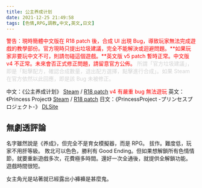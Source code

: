 ```yaml
---
title: 公主养成计划
date: 2021-12-25 21:49:58
tags: [色情,RPG,調教,中文,英文,日文]
---
```

<span style="color:red">警告：現時簡體中文版在 R18 patch 後，合成 UI 出現 Bug，導致玩家無法完成遊戲的教學部份。官方現時只提出垃圾建議，完全不能解決或迴避問題。**如果玩家非要玩中文不可，則請勿碰這個遊戲。**英文版 v5 patch 暫時正常。中文版 v4 不正常。未來會否正式修正問題，請留意官方公佈。</span>
<span style="color:lightgray">所謂「官方垃圾建議」，即是「點擊配方，確認合成數量，退出配方選擇，點擊進行合成」。如果 Steam 在官方依然以此回應，即是該 Bug 未被修正。</span>

中文：《公主养成计划》 [Steam](https://store.steampowered.com/app/1106080/Princess_Project/) / [R18 patch](https://kagurafan.com/category/%e8%a1%a5%e4%b8%81/%e5%85%ac%e4%b8%bb%e5%85%bb%e6%88%90%e8%ae%a1%e5%88%92/) <span style="color:red">v4 有嚴重 bug 無法遊玩</span>
英文：《Princess Project》 [Steam](https://store.steampowered.com/app/1106080/Princess_Project/) / [R18 patch](https://www.kaguragames.com/product/princess-project-steam-patch/)
日文：《PrincessProject -プリンセスプロジェクト-》 [DLSite](https://www.dlsite.com/maniax/circle/report/=/report/2019040601)

## 無劇透評論

名字雖然說是《养成》，但完全不是育女模擬器，而是 RPG。
拔作。難度低，玩家不用肝等級。
敗北可以色色，勝利有 Good Ending。但如果想解鎖所有色情情節，就要重新遊戲多次，花費極多時間。還好一次全通後，就提供全解鎖功能。
遊戲時間很短。

女主角光是站著就已經露出小褲褲是甚麼鬼。
